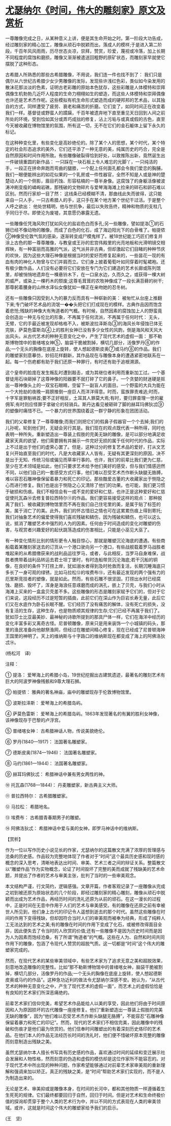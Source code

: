 # [尤瑟纳尔《时间，伟大的雕刻家》原文及赏析](https://www.vrrw.net/wx/12327.html)

一尊雕像完成之日，从某种意义上讲，便是其生命开始之时。第一阶段大功告成，经过雕刻家的精心加工，雕像从顽石中脱颖而出，落成人的模样;于是进入第二阶段，千百年风风雨雨，历尽世态炎凉，崇拜，赞赏，珍爱，蔑视或冷落，加上长期不同程度的腐蚀和磨损，雕像又渐渐被遣送回粗野的原矿状态，而雕刻家早就使它摆脱了这种形态。

古希腊人所熟悉的那些古希腊雕像，不用说，我们连一件也找不到了： 我们只是偶尔从六世纪古希腊少女少男雕像的发际，发现些许浅红色彩，类似如今染发用的散沫花那淡淡的色素，证明古老彩雕的原始本色犹存，这些彩雕是人体模特和崇拜偶像生机勃勃几近吓人程度的生命力栩栩如生的塑造，而这些人体模特和崇拜偶像也许还是艺术杰作呢。这些模拟有机生命形式塑造而成的硬邦邦的艺术品，以其独自的方式，同样遭受了疲劳、衰老和痛苦的折磨。它们变了，如同时间正在改变着我们一样。基督徒或野蛮人的蹂躏，千百年被遗弃地下直至重见天日回到人间之前所处的环境，受到恰如其分或弄巧成拙的修复，沾上污垢与或真或假的古色，直至今天被收藏在博物馆里的氛围，所有这一切，无不在它们的金石躯体上留下永久的标记。

在这种种变化里，有些变化是高妙绝伦的。除了某个人的思想，某个时代，某个特定的社会形态追求的美外，它们还平添了一种无意的美，纯属历史的巧合，完全是自然原因和时间作用所致。有些雕像破裂得恰到好处，以致推陈出新，竟然诞生出一件破镜重圆的新作品： 一只踩在一块石板上令人难忘的光脚丫，一只纯洁的手，一段正在拼命奔跑而弯曲的腿膝，一个配上任何面孔都会令我们爱恋的胸脯，我们一眼便能辨出的如花似果的一个乳房或一件性器官，全然不知是人或是神的楚楚动人的一个侧影，眉目朽蚀、形容枯槁的一尊半身像。这腐蚀了的身躯活像被波涛冲刷变瘦的嶙峋岩礁，那残破的文物碎片与爱琴海海滩上捡来的碎石和卵石难以区别。然而行家却一目了然： 这线条已经模糊不清，那曲线此失而彼得，这只能来自一只人手，一只古希腊人的手，这只手在某个地方某个世纪干过活。于是整个人呼之欲出： 他处世精明，他与世抗争，最后以失败告终，精神和物质的支柱几乎同归于尽。即使沦为废墟，其意愿仍暴露无遗。



一些雕像任凭海风吹打犹如风化的盐岩色白而多孔;另一些雕像，譬如提洛①的石狮已经不像动物的雕像，而成了白色的化石，成了海边阳光下的白骨堆了。帕提侬②神像受伦敦气氛的感染，逐渐转变成尸模鬼样了。被18世纪能工巧匠们修复并涂上古色的那一尊尊雕像，与教皇或王孙的宏宫伟殿里的光亮地板和光滑明镜交相辉映，有一种富丽而高雅的气派，这气派并非古典，但却激起它们目睹的种种节庆的欢快，因为这些大理石神像是根据当时的爱好而修复起来的，一些昙花一现的有血有肉的神化人物曾与它们并肩而立。它们身上披着葡萄叶如同穿着时髦裙袍。还有极少数作品，人们没有必要将它们安放在专门为它们建造的艺术长廊或陈列馆里，却被悄悄地遗弃在一棵悬铃木下，在一口泉水边，久而久之，或获得一棵大树的威严，或染上一棵朽木的颓废;这尊毛茸茸的农牧神像成了一段长满苔藓的树干;那尊躬着腰身的山林水泽仙女像犹如一棵正在亲吻她的忍冬树。

还有一些雕像只因受到人为的暴力反而具有一种崭新的美： 被匆忙从台座上推翻下来;专门破坏艺术品的流氓一��头把它们打成现在的模样。古典作品因而饱含着悲怆;残缺的神像大有殉道者的气概。有时候，自然因素的腐蚀加上人的野蛮竟会创造出一种无与伦比的形象，不再属于任何流派，不再属于任何时代： 无头，无臂，它的手最近被发现却格格不入，被斯波拉泽斯岛③的海风长年侵蚀已体无完肤，萨莫色雷斯岛④上的胜利女神已没有多少女性的风韵，倒是海风和天风大出风头。从古代艺术的种种无意变化之中，产生了现代艺术的虚假一面： 那不勒斯博物馆中的普绪喀女神⑤，脑袋干脆被割掉，横切几部分，活像罗丹⑥的作品;一个无头的胸像在底座上旋转，使人想起德斯皮奥⑦或马约⑧的作品。我们的雕塑家刻意摹仿，妙招花样翻新，其作品现在与雕像本身的遭遇紧密地联系在一起。每一个伤疤都有助于我们还原一种罪行，有时还有助于追根溯源。

这个皇帝的脸庞在发生叛乱时遭到敲击，或为其继位者利用而重新加工过。一个基督徒用石块砸掉了这尊神像的阳器要不就打碎了它的鼻子。一个贪婪的财迷硬是抠出一尊神像头上的一双宝石眼睛，空留下一副盲人的面目。一个野蛮的大兵为能在一个大抢劫的夜晚一肩膀推倒一座巨人而洋洋得意。时而，蛮族罪责难逃;时而，十字军是罪魁祸首;要不正好相反，土耳其人罪莫大焉;有时，要归罪查理一世的雇佣军;有时则应怪罪于拿破仑的轻骑兵。斯丹达看见被砸碎了脚的赫耳玛佛狄忒⑨的塑像时痛惜不已。一个暴力的世界围绕着这一群宁静的形象在团团活动。

我们的父辈修复了一尊尊雕像;而我们则把它们的假鼻子假器官一个个去掉;我们的儿孙呢，轮到他们时，无疑会另行其是。我们现在的观点既代表一种所得，同时也表明一种所失。重新塑造出一尊装上假肢的完美无缺的雕像，是可以部分地满足收藏家天真的欲望，他们需要拥有并展示一件完好无损的属于任何时代的作品，实际上不过是出于他们的虚荣心罢了。但是，这种过分的修复艺术品的爱好，打从文艺复兴开始直至我们的时代，凡是大收藏家人人皆有，无疑有其更深刻的原因，决不是出于无知、传统习俗或偏见而草率行事的。也许，我们的前辈比我们更为仁慈，至少在艺术领域是如此，他们只要求艺术给予他们美好的感受，但与我们情感迥然不同，以他们自己的一套感受方式行事，他们难以忍受艺术杰作断头缺腿无胳膊，难以容忍石雕神像保留着暴力和死亡的印记。那些酷爱古董的大收藏家出于恻隐之心而进行修复。我们也是出于恻隐之心又清除了他们的功果。也可能，我们更习惯于破损和伤痕。我们不相信会有一成不变的爱好和仁慈，也许正是这种爱好和仁慈促使托瓦森⑩去修复普拉西特尔⑪的作品。我们更容易接受这样的观点： 那种脱离了我们、被收藏到博物馆里而不再在我们自己住宅里的美，是属于贴了标签的美，属于消亡了的美。此外，我们的怀古惜旧之情也可在这累累伤痕上得到寄托;我们对抽象艺术的偏爱使得我们喜欢残破和鳞伤，因为残破和鳞伤，也可以这么说，抵消了雕塑艺术中强烈的人为的因素。任何由于时间造成的变化对雕塑的伤害，与观赏者兴趣爱好的起伏跳荡造成的伤害相比，只能是小巫见大巫了。

有一种变化情形比别的情形更令人触目惊心，那就是雕塑沉沦海底的遭遇。有些商船载着某雕刻家送去的订货从一个港口驶向另一个港口，有些战舰载着罗马战胜者堆起来的从希腊缴获来的战利品运往罗马，或者，与此相反，当罗马自身难保，战胜者携带着战利品转运去君士坦丁堡时，有时连船带货沉沦海底;若干沉船的铜像，在良好的条件下打捞上岸，犹如溺水者得到及时抢救而复活，长期沉睡海底只多长了一身可观的绿锈，比如马拉松⑫的埃费布⑬，还有最近发现的两个强有力的厄里斯竞技者的塑像，就是如此。然而，有些石雕不很坚固，打捞出水时已经腐蚀、磨损、毁坏了，浑身是海浪任意琢磨而成的涡孔，嵌上了贝壳，与我们小时从海滩上买来的一盒盒贝壳差不多。这些雕像的形态是雕刻家赋予它们的，但对于它们来说，这段经历不过是短暂的插曲，此前它们在深山作为巨岩长寿无量，此后它们又在水底作为卧石长眠不醒。它们经历了没有痛苦的解体，没有死亡的损失，没有复活的生存，这种生存，也是物质顺其规律的生存;它们已经不再属于我们了。犹如莎士比亚最美妙、最神秘的诗歌所提到的那具尸体一样，它们在海洋中经历的变化丰富多彩又离奇古怪。尼普顿雕像，原来只是用来装饰一个小城镇的码头，那里的渔民准备向他献祭渔网，但经过在雕塑间精心修复，现在已经成了尼普顿海神王国里的神明了。天上的维纳斯与十字路口的维纳斯现在都变成了海上的阿佛洛狄忒⑭。

(杨松河　译)

注释：

① 提洛： 爱琴海上的希腊小岛，19世纪挖掘出古建筑遗迹，最著名的雕刻艺术有巨大的阿波罗神像残骸和9尊大理石狮。

② 帕提侬： 雅典的著名神庙，庙中的雕塑现存于伦敦博物馆里。

③ 波斯拉泽斯： 爱琴海上的希腊岛屿。

④ 萨莫色雷斯： 爱琴海上的希腊岛屿。1863年发现著名的有翼的胜利女神像，该神像现存于巴黎的卢浮宫。

⑤ 普绪喀女神： 古希腊神话人物，传说美貌绝伦。

⑥ 罗丹(1840—1917)： 法国著名雕塑家。

⑦ 德斯皮奥(1874—1946)： 法国著名雕塑家。

⑧ 马约(1861—1944)： 法国著名雕塑家。

⑨ 赫耳玛佛狄忒： 希腊神话中兼有男女两性的神。

⑩ 托瓦森(1768—1844)： 丹麦雕塑家，新古典主义大师。

⑪ 普拉西特尔： 古希腊雕塑家。

⑫ 马拉松： 希腊地名。

⑬ 埃费布： 古希腊青春期男子的雕塑。

⑭ 阿佛洛狄忒： 希腊神话中爱与美的女神，即罗马神话中的维纳斯。

【赏析】

作为一位以写作历史小说见长的作家，尤瑟纳尔的这篇散文充满了浓厚的哲理感与沧桑的历史感。作品较为完整地体现了作者对于“时间”这个最具历史感和现时感的概念的深入思考，清晰地表达出时间、审美、艺术三者之间的辩证关系。整篇散文以“雕塑作品”作为实物概念，论证了时间毁坏了完整的美而成就了残缺美的艺术命题，并提出了作者的艺术与审美主张，批判了当时的一些审美观念。

本文结构严谨，行文简约，逻辑感强。文章开篇，作者客观记录了一座雕像从完成之初到被还原为原始状态的几个阶段，即经过雕刻家的精心雕刻，雕像从顽石中脱颖而出成为艺术作品，再经历时间的洗礼还原为从前的顽石。在这一漫长的过程中，正是时间在无意中作用于人们的艺术与审美感受。有的雕像在还原之前有幸被世人所见到，他们身上古代的印记令人遥想到逝去的那个时代。虽然这些雕像在时间的作用下变得残缺，但却因符合当时人们的审美观而被奉为经典，形成了纯粹人工无法达到的艺术之美;有的雕像在时间的作用下变成了化石，或被修改得面目全非，因此便失去了令当时的人欣赏的价值;还有一些雕像不是因为历史时间而是因为人为因素而饱经沧桑，有了所谓“殉道者”的气概。这些在人为、自然和时间共同作用下的雕像，包涵了令现代人赞赏的超脱气质。这一切都是“时间”这个伟大的雕塑家完成的。

然而，在现代艺术的某些审美领域中，有些艺术家为了追求无意之美和超脱效果，刻意地改造雕像的完整性。比如“那不勒斯博物馆中的普绪喀女神，脑袋干脆被割掉，横切几部分，活像罗丹的作品;一个无头的胸像在底座上旋转，使人想起德斯皮奥或马约的作品”。这种急功近利的做法令尤瑟纳尔深感不安。她认为，“从古代艺术的种种无意变化之中，产生了现代艺术的虚假一面”，而艺术上的虚假恰恰是有良知的艺术家们所深恶痛绝的。

前辈艺术家们信仰完美，希望艺术作品能给人以美的享受，因此他们将由于时间原因和人为原因损坏的古代雕像一座座修复。他们“重新塑造出一尊装上假肢的完美无缺的雕像”，因为“他们难以忍受艺术杰作断头缺腿无胳膊”，不能容忍“石雕神像保留着暴力和死亡的印记”。然而，现代的艺术家们不相信完美，因此雕像中的残破和伤痕才是他们最为欣赏的。他们信奉时间雕塑出的有着深刻历史烙印的艺术品。在他们本人的作品无法经历长时间的洗礼时，他们便不惜破坏原本完整的雕像而刻意制造出残缺之美。

虽然尤瑟纳尔本人擅长书写具有历史感的作品，喜欢通过时间的延续和变迁展示社会发展和人物性格，然而刻意的伪造和虚假的模仿却是这位作家所不能容忍的。对于现代艺术中所出现的种种问题，作家希望能够通过对前辈艺术家审美观的重新理解和强调来加以矫正。真正的残缺之美，是“时间”帮助艺术家们实现的，而不是人为制造出来的。

无论是艺术、审美抑或是雕像本身，在时间的长河中，都和其他物质一样遵循着生生死死的规律。它们最终都要回归于自然，回归于时间。但是对艺术和生命终极价值的探询却贯穿于整个人类的艺术行为中，并以不同的方式表现在人类的审美领域。或许，这就是时间这个伟大的雕塑家给予我们的启示。

(王　坚)

